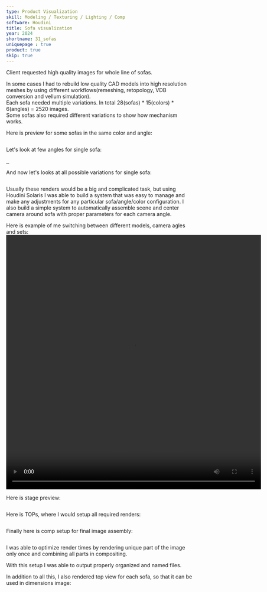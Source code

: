 ```yaml
---
type: Product Visualization
skill: Modeling / Texturing / Lighting / Comp
software: Houdini
title: Sofa visualization
year: 2024
shortname: 31_sofas
uniquepage : true 
product: true
skip: true
---
```

<p>
Client requested high quality images for whole line of sofas.
</p>
<p>
In some cases I had to rebuild low quality CAD models into high resolution meshes by using different workflows(remeshing, retopology, VDB conversion and vellum simulation).<br>
Each sofa needed multiple variations. In total 28(sofas) * 15(colors) * 6(angles) = 2520 images. 
<br>
Some sofas also required different variations to show how mechanism works.</p>
<p>Here is preview for some sofas in the same color and angle:</p>
<a href="../assets/images/portfolio/31_sofas/sofas_mozaic.jpg">
    <img src="../assets/images/portfolio/31_sofas/sofas_mozaic.jpg" class="zoomportfolio img-fluid" alt="">
</a>
<p> Let's look at few angles for single sofa: </p>
<a href="../assets/images/portfolio/31_sofas/sofa_example_far.jpeg">
    <img src="../assets/images/portfolio/31_sofas/sofa_example_far.jpeg" class="zoomportfolio img-fluid" alt="">
</a>
<a href="../assets/images/portfolio/31_sofas/sofa_example_side.jpeg">
    <img src="../assets/images/portfolio/31_sofas/sofa_example_side.jpeg" class="zoomportfolio img-fluid" alt="">
</a>
<a href="../assets/images/portfolio/31_sofas/sofa_example_closeup.jpeg">
    <img src="../assets/images/portfolio/31_sofas/sofa_example_closeup.jpeg" class="zoomportfolio img-fluid" alt="">
</a>
<p> And now let's looks at all possible variations for single sofa: </p>

<a href="../assets/images/portfolio/31_sofas/sofa_single_mozaic.jpg">
    <img src="../assets/images/portfolio/31_sofas/sofa_single_mozaic.jpg" class="zoomportfolio img-fluid" alt="">
</a>


<p>
Usually these renders would be a big and complicated task, but using Houdini Solaris I was able to build a system that was easy to manage and make any adjustments for any particular sofa/angle/color configuration. I also build a simple system to automatically assemble scene and center camera around sofa with proper parameters for each camera angle. </p>
Here is example of me switching between different models, camera agles and sets:
<br>
<video width="690" height="690" controls>
    <source src="../assets/images/portfolio/31_sofas/houdini_Variations.mp4" class="zoomportfolio img-fluid" alt="">
</video>

<p>Here is stage preview:</p>
<img src="../assets/images/portfolio/31_sofas/HoudiniStage.png" class="zoomportfolio img-fluid" alt="">
<p>Here is TOPs, where I would setup all required renders:</p>
<img src="../assets/images/portfolio/31_sofas/HoudiniTOPs.png" class="zoomportfolio img-fluid" alt="">
<p>Finally here is comp setup for final image assembly: </p>
<img src="../assets/images/portfolio/31_sofas/HoudiniComp.png" class="zoomportfolio img-fluid" alt="">

<p>I was able to optimize render times by rendering unique part of the image only once and combining all parts in compositing.</p>

<p>With this setup I was able to output properly organized and named files.</p>

<p>In addition to all this, I also rendered top view for each sofa, so that it can be used in dimensions image: </p>
<img src="../assets/images/portfolio/31_sofas/dimensions_example.jpg" class="zoomportfolio img-fluid" alt="">